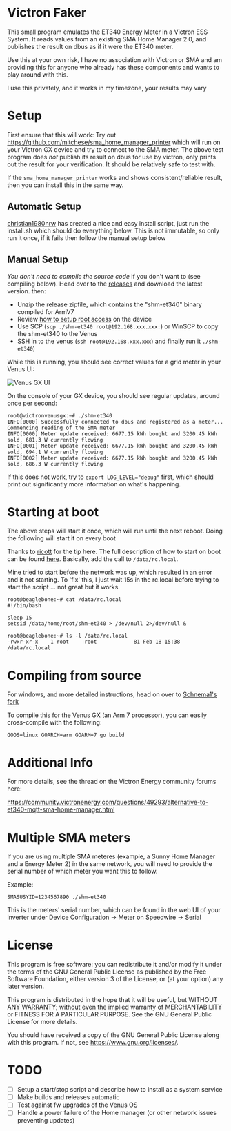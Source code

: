 # Victron Faker
This small program emulates the ET340 Energy Meter in a Victron ESS System. It reads
values from an existing SMA Home Manager 2.0, and publishes the result on dbus as
if it were the ET340 meter.

Use this at your own risk, I have no association with Victron or SMA and am providing
this for anyone who already has these components and wants to play around with this.

I use this privately, and it works in my timezone, your results may vary

# Setup

First ensure that this will work: Try out https://github.com/mitchese/sma_home_manager_printer
which will run on your Victron GX device and try to connect to the SMA meter. The above test
program does _not_ publish its result on dbus for use by victron, only prints out the result
for your verification. It should be relatively safe to test with.

If the `sma_home_manager_printer` works and shows consistent/reliable result, then you can
install this in the same way.

## Automatic Setup

[christian1980nrw](https://github.com/christian1980nrw) has created a nice and easy install script, just
run the install.sh which should do everything below. This is not immutable, so only run it once, if it fails
then follow the manual setup below

## Manual Setup

*You don't need to compile the source code* if you don't want to (see compiling below). Head over
to the [releases](https://github.com/mitchese/shm-et340/releases) and download the latest version.
then:

  * Unzip the release zipfile, which contains the "shm-et340" binary compiled for ArmV7
  * Review [how to setup root access](https://www.victronenergy.com/live/ccgx:root_access) on the device
  * Use SCP (`scp ./shm-et340 root@192.168.xxx.xxx:`) or WinSCP to copy the shm-et340 to the Venus
  * SSH in to the venus (`ssh root@192.168.xxx.xxx`) and finally run it `./shm-et340`)

While this is running, you should see correct values for a grid meter in your Venus UI:

![Venus GX UI](img/meter_sample.gif)

On the console of your GX device, you should see regular updates, around once per second:

```
root@victronvenusgx:~# ./shm-et340
INFO[0000] Successfully connected to dbus and registered as a meter... Commencing reading of the SMA meter
INFO[0000] Meter update received: 6677.15 kWh bought and 3200.45 kWh sold, 681.3 W currently flowing
INFO[0001] Meter update received: 6677.15 kWh bought and 3200.45 kWh sold, 694.1 W currently flowing
INFO[0002] Meter update received: 6677.15 kWh bought and 3200.45 kWh sold, 686.3 W currently flowing
```

If this does not work, try to `export LOG_LEVEL="debug"` first, which should print out significantly more
information on what's happening.

# Starting at boot

The above steps will start it once, which will run until the next reboot. Doing the following will start it on every boot

Thanks to [ricott](https://github.com/ricott) for the tip here. The full description of how to start on boot
can be found [here](https://www.victronenergy.com/live/ccgx:root_access). Basically, add the call to `/data/rc.local`.

Mine tried to start before the network was up, which resulted in an error and it not starting. To 'fix' this, I just wait 15s in the
rc.local before trying to start the script ... not great but it works.

```
root@beaglebone:~# cat /data/rc.local
#!/bin/bash

sleep 15
setsid /data/home/root/shm-et340 > /dev/null 2>/dev/null &

root@beaglebone:~# ls -l /data/rc.local
-rwxr-xr-x    1 root     root            81 Feb 18 15:38 /data/rc.local

```

# Compiling from source

For windows, and more detailed instructions, head on over to [Schnema1's fork](https://github.com/Schnema1/sma_home_manager_printer)

To compile this for the Venus GX (an Arm 7 processor), you can easily cross-compile with the following:

`GOOS=linux GOARCH=arm GOARM=7 go build`


# Additional Info

For more details, see the thread on the Victron Energy community forums here:

https://community.victronenergy.com/questions/49293/alternative-to-et340-mqtt-sma-home-manager.html

# Multiple SMA meters

If you are using multiple SMA meteres (example, a Sunny Home Manager and a Energy Meter 2)
in the same network, you will need to provide the serial number of which meter you want this
to follow.

Example:
```
SMASUSYID=1234567890 ./shm-et340
```

This is the meters' serial number, which can be found in the web UI of your inverter under
Device Configuration -> Meter on Speedwire -> Serial

# License

This program is free software: you can redistribute it and/or modify
it under the terms of the GNU General Public License as published by
the Free Software Foundation, either version 3 of the License, or
(at your option) any later version.

This program is distributed in the hope that it will be useful,
but WITHOUT ANY WARRANTY; without even the implied warranty of
MERCHANTABILITY or FITNESS FOR A PARTICULAR PURPOSE.  See the
GNU General Public License for more details.

You should have received a copy of the GNU General Public License
along with this program.  If not, see <https://www.gnu.org/licenses/>.

# TODO

  - [ ] Setup a start/stop script and describe how to install as a system service
  - [ ] Make builds and releases automatic
  - [ ] Test against fw upgrades of the Venus OS
  - [ ] Handle a power failure of the Home manager (or other network issues preventing updates)
